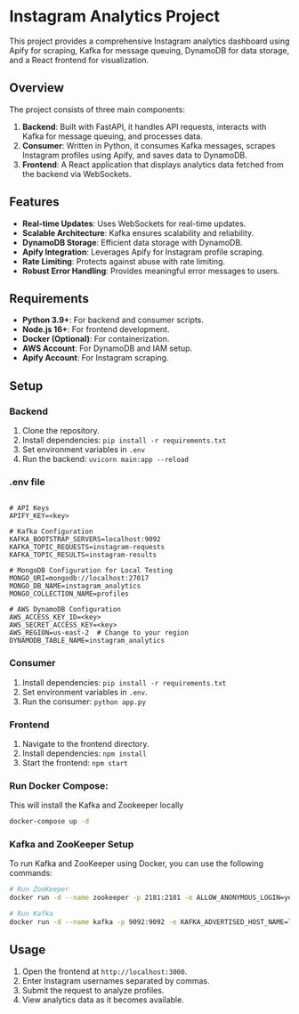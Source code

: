 
# Instagram Analytics Project

This project provides a comprehensive Instagram analytics dashboard using Apify for scraping, Kafka for message queuing, DynamoDB for data storage, and a React frontend for visualization.

## Overview

The project consists of three main components:

1. **Backend**: Built with FastAPI, it handles API requests, interacts with Kafka for message queuing, and processes data.
2. **Consumer**: Written in Python, it consumes Kafka messages, scrapes Instagram profiles using Apify, and saves data to DynamoDB.
3. **Frontend**: A React application that displays analytics data fetched from the backend via WebSockets.

## Features

- **Real-time Updates**: Uses WebSockets for real-time updates.
- **Scalable Architecture**: Kafka ensures scalability and reliability.
- **DynamoDB Storage**: Efficient data storage with DynamoDB.
- **Apify Integration**: Leverages Apify for Instagram profile scraping.
- **Rate Limiting**: Protects against abuse with rate limiting.
- **Robust Error Handling**: Provides meaningful error messages to users.

## Requirements

- **Python 3.9+**: For backend and consumer scripts.
- **Node.js 16+**: For frontend development.
- **Docker (Optional)**: For containerization.
- **AWS Account**: For DynamoDB and IAM setup.
- **Apify Account**: For Instagram scraping.

## Setup

### Backend

1. Clone the repository.
2. Install dependencies: `pip install -r requirements.txt`
3. Set environment variables in `.env` 
4. Run the backend: `uvicorn main:app --reload`


### .env file
```

# API Keys
APIFY_KEY=<key>

# Kafka Configuration
KAFKA_BOOTSTRAP_SERVERS=localhost:9092
KAFKA_TOPIC_REQUESTS=instagram-requests
KAFKA_TOPIC_RESULTS=instagram-results

# MongoDB Configuration for Local Testing
MONGO_URI=mongodb://localhost:27017
MONGO_DB_NAME=instagram_analytics
MONGO_COLLECTION_NAME=profiles

# AWS DynamoDB Configuration
AWS_ACCESS_KEY_ID=<key>
AWS_SECRET_ACCESS_KEY=<key>
AWS_REGION=us-east-2  # Change to your region
DYNAMODB_TABLE_NAME=instagram_analytics
```

### Consumer

1. Install dependencies: `pip install -r requirements.txt`
2. Set environment variables in `.env`.
3. Run the consumer: `python app.py`

### Frontend

1. Navigate to the frontend directory.
2. Install dependencies: `npm install`
3. Start the frontend: `npm start`


### Run Docker Compose:
This will install the Kafka and Zookeeper locally 
   ```bash
   docker-compose up -d
   ```

### Kafka and ZooKeeper Setup

To run Kafka and ZooKeeper using Docker, you can use the following commands:

```bash
# Run ZooKeeper
docker run -d --name zookeeper -p 2181:2181 -e ALLOW_ANONYMOUS_LOGIN=yes wurstmeister/zookeeper:latest

# Run Kafka
docker run -d --name kafka -p 9092:9092 -e KAFKA_ADVERTISED_HOST_NAME=localhost -e KAFKA_ZOOKEEPER_CONNECT=zookeeper:2181 -e KAFKA_CREATE_TOPICS="instagram-requests:1:1,instagram-results:1:1" --net=host wurstmeister/kafka
```



## Usage

1. Open the frontend at `http://localhost:3000`.
2. Enter Instagram usernames separated by commas.
3. Submit the request to analyze profiles.
4. View analytics data as it becomes available.

